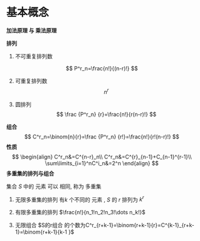 # 基本概念

**加法原理 与 乘法原理**



**排列**

1. 不可重复排列数

$$
P^r_n=\frac{n!}{(n-r)!}
$$

2. 可重复排列数
   $$
   n^r
   $$

3. 圆排列
   $$
   \frac {P^r_n} {r}=\frac{n!}{r(n-r)!}
   $$

**组合**
$$
C^r_n=\binom{n}{r}=\frac {P^r_n} {r!}=\frac{n!}{r!(n-r)!}
$$
**性质**
$$
\begin{align}
C^r_n&=C^{n-r}_n\\
C^r_n&=C^{r}_{n-1}+C_{n-1}^{r-1}\\
\sum\limits_{i=1}^nC^i_n&=2^n
\end{align}
$$
**多重集的排列与组合**

集合 $S$ 中的 元素 可以 相同, 称为  多重集 

1. 无限多重集的排列 有$k$ 个不同的 元素 ,  $S$ 的 $r$ 排列为   $k^r$

2. 有限多重集的排列 $\frac{n!}{n_1!n_2!n_3!\dots n_k!}$

3. 无限组合 $S的r组合 的个数为C^r_{r+k-1}=\binom{r+k-1}{r}=C^{k-1}_{r+k-1}=\binom{r+k-1}{k-1 }$